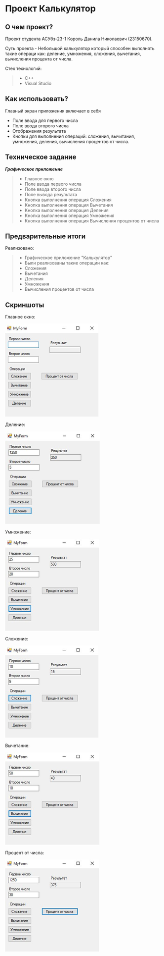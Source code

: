 # Проект Калькулятор
 
## О чем проект?
Проект студента АСУбз-23-1 Король Данила Николаевич (23150670).

Суть проекта - Небольшой калькулятор который способен выполнять такие операци как:  деление, умножения, сложения, вычетания, вычисления процента от числа.


Стек технологий:
> - С++
> - Visual Studio


## Как использовать?
Главный экран приложения включает в себя 
- Поле ввода для первого числа 
- Поле ввода второго числа 
- Отображения результата 
- Кнопки для выполнения операций: сложения, вычитания, умножения, деления, вычисления процентов от числа.

## Техническое задание

***Графическое приложение***
> - Главное окно
> - Поле ввода первого числа
> - Поле ввода второго числа
> - Поле вывода результата
> - Кнопка выполнения операция Сложения
> - Кнопка выполнения операция Вычетания
> - Кнопка выполнения операция Деления
> - Кнопка выполнения операция Умножения
> - Кнопка выполнения операция Вычисления процентов от числа


 ## Предварительные итоги

Реализовано:
> - Графическое приложение "Калькулятор"
> - Были реализованы такие операции как:
> - Сложения
> - Вычетания
> - Деления
> - Умножения
> - Вычисления процентов от числа

## Скриншоты

Главное окно:

![Главная Окно](https://github.com/KorolDanil25/Project/blob/master/image/1.jpg)

Деление:

![Выполнения операции Деление](https://github.com/KorolDanil25/Project/blob/master/image/3.jpg)

Умножение:

![Выполнения операции Умножение](https://github.com/KorolDanil25/Project/blob/master/image/6.jpg)

Сложение:

![Выполнения операции Сложение](https://github.com/KorolDanil25/Project/blob/master/image/5.jpg)

Вычетание:

![Выполнения операции Вычетание](https://github.com/KorolDanil25/Project/blob/master/image/2.jpg)

Процент от числа:

![Выполнения операции Процент от числа](https://github.com/KorolDanil25/Project/blob/master/image/4.jpg)
